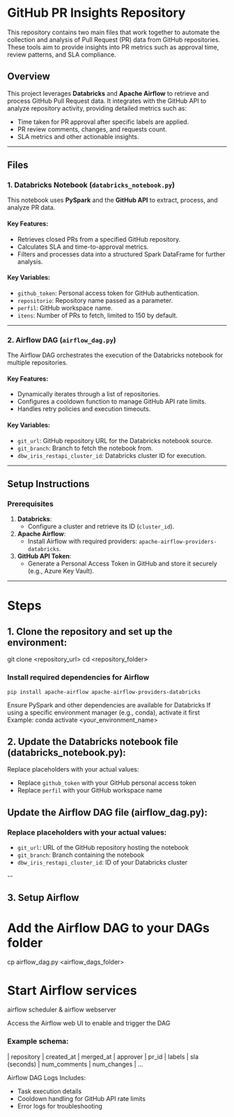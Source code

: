 # GitHub PR Insights Repository

This repository contains two main files that work together to automate the collection and analysis of Pull Request (PR) data from GitHub repositories. These tools aim to provide insights into PR metrics such as approval time, review patterns, and SLA compliance.

## Overview

This project leverages **Databricks** and **Apache Airflow** to retrieve and process GitHub Pull Request data. It integrates with the GitHub API to analyze repository activity, providing detailed metrics such as:

- Time taken for PR approval after specific labels are applied.
- PR review comments, changes, and requests count.
- SLA metrics and other actionable insights.

---

## Files

### 1. Databricks Notebook (`databricks_notebook.py`)

This notebook uses **PySpark** and the **GitHub API** to extract, process, and analyze PR data.

#### Key Features:
- Retrieves closed PRs from a specified GitHub repository.
- Calculates SLA and time-to-approval metrics.
- Filters and processes data into a structured Spark DataFrame for further analysis.

#### Key Variables:
- `github_token`: Personal access token for GitHub authentication.
- `repositorio`: Repository name passed as a parameter.
- `perfil`: GitHub workspace name.
- `itens`: Number of PRs to fetch, limited to 150 by default.

---

### 2. Airflow DAG (`airflow_dag.py`)

The Airflow DAG orchestrates the execution of the Databricks notebook for multiple repositories.

#### Key Features:
- Dynamically iterates through a list of repositories.
- Configures a cooldown function to manage GitHub API rate limits.
- Handles retry policies and execution timeouts.

#### Key Variables:
- `git_url`: GitHub repository URL for the Databricks notebook source.
- `git_branch`: Branch to fetch the notebook from.
- `dbw_iris_restapi_cluster_id`: Databricks cluster ID for execution.

---

## Setup Instructions

### Prerequisites

1. **Databricks**:
   - Configure a cluster and retrieve its ID (`cluster_id`).
2. **Apache Airflow**:
   - Install Airflow with required providers: `apache-airflow-providers-databricks`.
3. **GitHub API Token**:
   - Generate a Personal Access Token in GitHub and store it securely (e.g., Azure Key Vault).

---

# Steps

## 1. Clone the repository and set up the environment:
git clone <repository_url>
cd <repository_folder>

### Install required dependencies for Airflow
`pip install apache-airflow apache-airflow-providers-databricks`

Ensure PySpark and other dependencies are available for Databricks
If using a specific environment manager (e.g., conda), activate it first
Example: conda activate <your_environment_name>

## 2. Update the Databricks notebook file (databricks_notebook.py):
 Replace placeholders with your actual values:
 - Replace `github_token` with your GitHub personal access token
 - Replace `perfil` with your GitHub workspace name

## Update the Airflow DAG file (airflow_dag.py):
### Replace placeholders with your actual values:
 - `git_url`: URL of the GitHub repository hosting the notebook
 - `git_branch`: Branch containing the notebook
 - `dbw_iris_restapi_cluster_id`: ID of your Databricks cluster

--
## 3. Setup Airflow

# Add the Airflow DAG to your DAGs folder
cp airflow_dag.py <airflow_dags_folder>

# Start Airflow services
airflow scheduler & airflow webserver

Access the Airflow web UI to enable and trigger the DAG

### Example schema:

| repository | created_at | merged_at | approver | pr_id | labels | sla (seconds) | num_comments | num_changes | ...

Airflow DAG Logs
Includes:
- Task execution details
- Cooldown handling for GitHub API rate limits
- Error logs for troubleshooting

